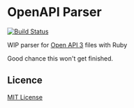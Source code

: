 # OpenAPI Parser

[![Build Status](https://travis-ci.org/kevindew/openapi_parser.svg?branch=master)](https://travis-ci.org/kevindew/openapi_parser)


WIP parser for [Open API 3][openapi-3] files with Ruby

Good chance this won't get finished.

[openapi-3]: https://github.com/OAI/OpenAPI-Specification

## Licence

[MIT License](LICENCE)
